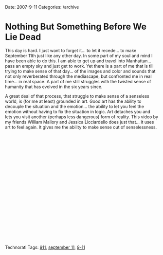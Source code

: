 Date: 2007-9-11
Categories: /archive

# Nothing But Something Before We Lie Dead

This day is hard. I just want to forget it... to let it recede... to make September 11th just like any other day.  In some part of my soul and mind I have been able to do this.  I am able to get up and travel into Manhattan... pass an empty sky and just get to work.  Yet there is a part of me that is till trying to make sense of that day... of the images and color and sounds that not only reverberated through the mediascape, but confronted me in real time... in real space.  A part of me still struggles with the twisted sense of humanity that has evolved in the six years since.

A great deal of that process, that struggle to make sense of a senseless world, is (for me at least) grounded in art.  Good art has the ability to decouple the situation and the emotion... the ability to let you feel the emotion without having to fix the situation in logic.  Art detaches you and lets you visit another (perhaps less dangerous) form of reality.  This video by my friends William Mallory and Jessica Licciardello  does just that... it uses art to feel again.  It gives me the ability to make sense out of senselessness.

<object width="425" height="350"><param name="movie" value="http://www.youtube.com/v/xpKO6GTEYYA"></param><param name="wmode" value="transparent"></param><embed src="http://www.youtube.com/v/xpKO6GTEYYA" type="application/x-shockwave-flash" width="425" height="350"></embed></object>




<!-- Technorati Tags Start -->
<p>Technorati Tags:
<a href="http://technorati.com/tag/911" rel="tag">911</a>, <a href="http://technorati.com/tag/september%2011" rel="tag">september 11</a>, <a href="http://technorati.com/tag/9-11" rel="tag">9-11</a>
</p>
<!-- Technorati Tags End -->
